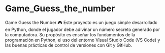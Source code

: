 # Game_Guess_the_number
Game Guess the Number 🎮 Este proyecto es un juego simple desarrollado en Python, donde el jugador debe adivinar un número secreto generado por la computadora.  Su propósito es enseñar los fundamentos de la programación en Python, el uso del entorno Visual Studio Code (VS Code) y las buenas prácticas de control de versiones con Git y GitHub.
